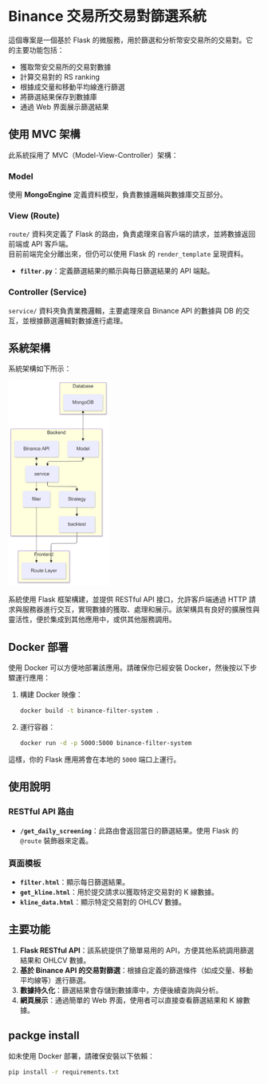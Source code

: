 # Binance 交易所交易對篩選系統

這個專案是一個基於 Flask 的微服務，用於篩選和分析幣安交易所的交易對。它的主要功能包括：

- 獲取幣安交易所的交易對數據
- 計算交易對的 RS ranking
- 根據成交量和移動平均線進行篩選
- 將篩選結果保存到數據庫
- 通過 Web 界面展示篩選結果

## 使用 MVC 架構
此系統採用了 MVC（Model-View-Controller）架構：



### Model
使用 **MongoEngine** 定義資料模型，負責數據邏輯與數據庫交互部分。

### View (Route)
`route/` 資料夾定義了 Flask 的路由，負責處理來自客戶端的請求，並將數據返回前端或 API 客戶端。  
目前前端完全分離出來，但仍可以使用 Flask 的 `render_template` 呈現資料。

- **`filter.py`**：定義篩選結果的顯示與每日篩選結果的 API 端點。

### Controller (Service)
`service/` 資料夾負責業務邏輯，主要處理來自 Binance API 的數據與 DB 的交互，並根據篩選邏輯對數據進行處理。

## 系統架構
系統架構如下所示：

<img src="./doc/quant_system_stracture.png" alt="系統架構圖" style="width:40%;">


系統使用 Flask 框架構建，並提供 RESTful API 接口，允許客戶端通過 HTTP 請求與服務器進行交互，實現數據的獲取、處理和展示。該架構具有良好的擴展性與靈活性，便於集成到其他應用中，或供其他服務調用。

## Docker 部署
使用 Docker 可以方便地部署該應用。請確保你已經安裝 Docker，然後按以下步驟運行應用：

1. 構建 Docker 映像：
    ```bash
    docker build -t binance-filter-system .
    ```

2. 運行容器：
    ```bash
    docker run -d -p 5000:5000 binance-filter-system
    ```

這樣，你的 Flask 應用將會在本地的 `5000` 端口上運行。

## 使用說明

### RESTful API 路由

- **`/get_daily_screening`**：此路由會返回當日的篩選結果。使用 Flask 的 `@route` 裝飾器來定義。

### 頁面模板

- **`filter.html`**：顯示每日篩選結果。
- **`get_kline.html`**：用於提交請求以獲取特定交易對的 K 線數據。
- **`kline_data.html`**：顯示特定交易對的 OHLCV 數據。

## 主要功能

1. **Flask RESTful API**：該系統提供了簡單易用的 API，方便其他系統調用篩選結果和 OHLCV 數據。
2. **基於 Binance API 的交易對篩選**：根據自定義的篩選條件（如成交量、移動平均線等）進行篩選。
3. **數據持久化**：篩選結果會存儲到數據庫中，方便後續查詢與分析。
4. **網頁展示**：通過簡單的 Web 界面，使用者可以直接查看篩選結果和 K 線數據。

## packge install

如未使用 Docker 部署，請確保安裝以下依賴：

```bash
pip install -r requirements.txt
